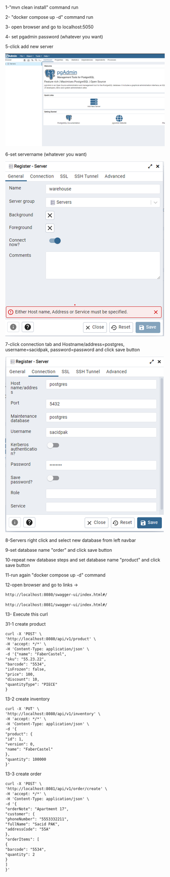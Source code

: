 1-"mvn clean install" command run

2- "docker compose up -d" command run

3- open browser and go to localhost:5050

4- set pgadmin password (whatever you want)

5-click add new server

![img_4.png](img_4.png)

6-set servername (whatever you want)

![img.png](img.png)


7-click connection tab and Hostname/address=postgres, username=sacidpak, password=password and click save button

![img_1.png](img_1.png)


8-Servers right click and select new database from left navbar

9-set database name "order" and click save button

10-repeat new database steps and set database name "product" and click save button

11-run again "docker compose up -d" command 

12-open browser and go to links -> 

    http://localhost:8080/swagger-ui/index.html#/

    http://localhost:8081/swagger-ui/index.html#/

13- Execute this curl

31-1 create product
    
    curl -X 'POST' \
    'http://localhost:8080/api/v1/product' \
    -H 'accept: */*' \
    -H 'Content-Type: application/json' \
    -d '{"name": "FaberCastel",
    "sku": "55.23.22",
    "barcode": "5534",
    "isFrozen": false,
    "price": 100,
    "discount": 10,
    "quantityType": "PIECE"
    }

13-2 create inventory

    curl -X 'PUT' \
    'http://localhost:8080/api/v1/inventory' \
    -H 'accept: */*' \
    -H 'Content-Type: application/json' \
    -d '{
    "product": {
    "id": 1,
    "version": 0,
    "name": "FaberCastel"
    },
    "quantity": 100000
    }'

13-3 create order

    curl -X 'POST' \
    'http://localhost:8081/api/v1/order/create' \
    -H 'accept: */*' \
    -H 'Content-Type: application/json' \
    -d '{
    "orderNote": "Apartment 17",
    "customer": {
    "phoneNumber": "5553332211",
    "fullName": "Sacid PAK",
    "addressCode": "55A"
    },
    "orderItems": [
    {
    "barcode": "5534",
    "quantity": 2
    }
    ]
    }'